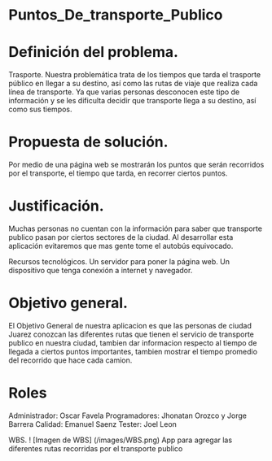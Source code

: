 

# Puntos_De_transporte_Publico
# Definición del problema.
Trasporte.
Nuestra problemática trata de los tiempos que tarda el trasporte público en llegar a su destino, así como las rutas de viaje que realiza cada línea de transporte.
Ya que varias personas desconocen este tipo de información y se les dificulta decidir que transporte llega a su destino, así como sus tiempos.

# Propuesta de solución.
Por medio de una página web se mostrarán los puntos que serán recorridos por el transporte, el tiempo que tarda, en recorrer ciertos puntos.

# Justificación.
Muchas personas no cuentan con la información para saber que transporte publico pasan por ciertos sectores de la ciudad.
Al desarrollar esta aplicación evitaremos que mas gente tome el autobús equivocado.

Recursos tecnológicos.
Un servidor para poner la página web.
Un dispositivo que tenga conexión a internet y navegador.

# Objetivo general.
El Objetivo General de nuestra aplicacion es que las personas de ciudad Juarez conozcan las diferentes rutas que tienen el servicio de transporte publico en nuestra ciudad, tambien dar informacion respecto al tiempo de llegada a ciertos puntos importantes, tambien mostrar el tiempo promedio del recorrido que hace cada camion.


# Roles
Administrador: Oscar Favela
Programadores: Jhonatan Orozco y Jorge Barrera
Calidad: Emanuel Saenz
Tester: Joel Leon




WBS.
! [Imagen de WBS] (/images/WBS.png)
App para agregar las diferentes rutas recorridas por el transporte publico
